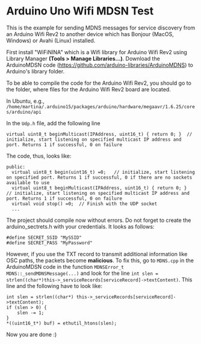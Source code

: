 # Arduino Uno Wifi MDSN Test

This is the example for sending MDNS messages for service discovery from an Arduino Wifi Rev2 to another device which has Bonjour (MacOS, Windows) or Avahi (Linux) installed.


First install "WiFiNINA" which is a Wifi library for Arduino Wifi Rev2 using Library Manager <b>(Tools > Manage Libraries…)</b>. Download the ArduinoMDSN code (https://github.com/arduino-libraries/ArduinoMDNS) to Arduino's library folder.

To be able to compile the code for the Arduino Wifi Rev2, you should go to the folder, where files for the Arduino Wifi Rev2 board are located. 

In Ubuntu, e.g., 
`/home/martina/.arduino15/packages/arduino/hardware/megaavr/1.6.25/cores/arduino/api`

In the `Udp.h` file, add the following line

```
virtual uint8_t beginMulticast(IPAddress, uint16_t) { return 0; }  // initialize, start listening on specified multicast IP address and port. Returns 1 if successful, 0 on failure
```

The code, thus, looks like:

```
public:
  virtual uint8_t begin(uint16_t) =0;   // initialize, start listening on specified port. Returns 1 if successful, 0 if there are no sockets available to use
  virtual uint8_t beginMulticast(IPAddress, uint16_t) { return 0; }  // initialize, start listening on specified multicast IP address and port. Returns 1 if successful, 0 on failure
  virtual void stop() =0;  // Finish with the UDP socket
  ...
```

The project should compile now without errors.
Do not forget to create the arduino_sectrets.h with your credentials. It looks as follows:

```
#define SECRET_SSID "MySSID"
#define SECRET_PASS "MyPassword"
```

However, if you use the TXT record to transmit additional information like OSC paths, the packets become <b>malicious</b>. To fix this, go to `MDNS.cpp` in the ArduinoMDSN code in the function `MDNSError_t MDNS::_sendMDNSMessage(...)` and look for the line `int slen = strlen((char*)this->_serviceRecords[serviceRecord]->textContent)`. This line and the following have to look like:
```
int slen = strlen((char*) this->_serviceRecords[serviceRecord]->textContent);
if (slen > 0) {
	slen -= 1;
}
*((uint16_t*) buf) = ethutil_htons(slen);
```

Now you are done :)
